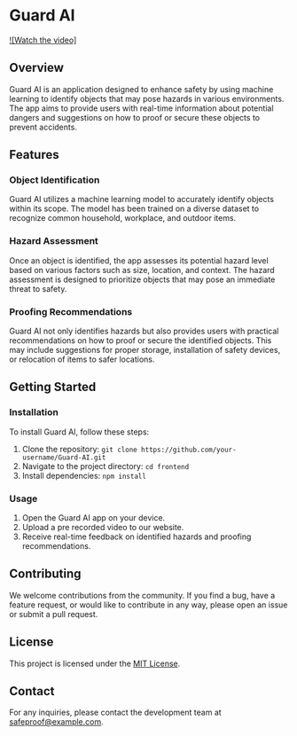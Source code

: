# Guard AI
[![Watch the video]](https://youtu.be/BZGVyYhEMF4)

## Overview

Guard AI is an application designed to enhance safety by using machine learning to identify objects that may pose hazards in various environments. The app aims to provide users with real-time information about potential dangers and suggestions on how to proof or secure these objects to prevent accidents.

## Features

### Object Identification

Guard AI utilizes a machine learning model to accurately identify objects within its scope. The model has been trained on a diverse dataset to recognize common household, workplace, and outdoor items.

### Hazard Assessment

Once an object is identified, the app assesses its potential hazard level based on various factors such as size, location, and context. The hazard assessment is designed to prioritize objects that may pose an immediate threat to safety.

### Proofing Recommendations

Guard AI not only identifies hazards but also provides users with practical recommendations on how to proof or secure the identified objects. This may include suggestions for proper storage, installation of safety devices, or relocation of items to safer locations.

## Getting Started

### Installation

To install Guard AI, follow these steps:

1. Clone the repository: `git clone https://github.com/your-username/Guard-AI.git`
2. Navigate to the project directory: `cd frontend`
3. Install dependencies: `npm install`

### Usage

1. Open the Guard AI app on your device.
2. Upload a pre recorded video to our website.
4. Receive real-time feedback on identified hazards and proofing recommendations.

## Contributing

We welcome contributions from the community. If you find a bug, have a feature request, or would like to contribute in any way, please open an issue or submit a pull request.

## License

This project is licensed under the [MIT License](LICENSE).

## Contact

For any inquiries, please contact the development team at safeproof@example.com.
